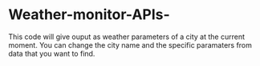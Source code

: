 # Weather-monitor-APIs-
This code will give ouput as weather parameters of a city at the current moment.
You can change the city name and the specific paramaters from data that you want to find.

